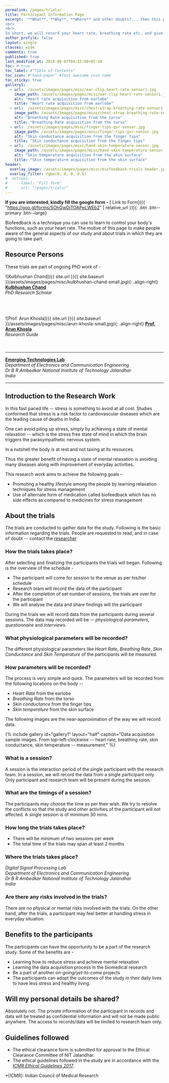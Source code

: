 ```yaml
---
permalink: /pages/trials/
title: Participant Information Page
excerpt: '**What**, **Why**, **Where** and other doubts?... then this page is for you
<br>
<br>
In short, we will record your heart rate, breathing rate etc. and give you some puzzles to solve. We analyse the data and later share some **awesome facts** about you'
author_profile: false
layout: single
classes: wide
comments: true
published: true
last_modified_at: 2018-09-07T04:15:00+05:30
toc: # true
toc_label: #"Table of Contents"
toc_icon: #"hand-paper" #font awesome icon name
toc_sticky: true
gallery1:
  - url:  /assets/images/pages/misc/ear-clip-heart-rate-sensor1.jpg
    image_path: /assets/images/pages/misc/ear-clip-heart-rate-sensor1.jpg
    alt: "Heart rate acquisition from earlobe"
    title: "Heart rate acquisition from earlobe"  
  - url:  /assets/images/pages/misc/chest-strap-breathing-rate-sensor1.jpg
    image_path: /assets/images/pages/misc/chest-strap-breathing-rate-sensor1.jpg
    alt: "Breathing Rate acquisition from the torso"
    title: "Breathing Rate acquisition from the torso"  
  - url:  /assets/images/pages/misc/finger-tips-gsr-sensor.jpg
    image_path: /assets/images/pages/misc/finger-tips-gsr-sensor.jpg
    alt: "Skin conductance acquisition from the finger tips"
    title: "Skin conductance acquisition from the finger tips"  
  - url:  /assets/images/pages/misc/hand-skin-temperature-sensor.jpg
    image_path: /assets/images/pages/misc/hand-skin-temperature-sensor.jpg
    alt: "Skin temperature acquisition from the skin surface"
    title: "Skin temperature acquisition from the skin surface"  
header:
  overlay_image: /assets/images/pages/misc/biofeedback-trials-header.jpg
  overlay_filter: rgba(0, 0, 0, 0.6)
#  actions:
#    - label: "Fill form"
#      url: "/pages/trials/"
---
```


**If you are interested, kindly fill the google form -**
[<i class="fas fa-link"></i> Link to Form]({{ "https://goo.gl/forms/SOhGwDjTOAPeLWEb2" | relative_url }}){: .btn .btn--primary .btn--large}

Biofeedback is a technique you can use to learn to control your body's functions, such as your heart rate. 
The motive of this page to make people aware of the general aspects of our study and about trials in which they are going to take part.  

## <i class="fas fa-user-circle"></i> Resource Persons

These trials are part of ongoing PhD work of -

![Kulbhushan Chand]({{ site.url }}{{ site.baseurl }}/assets/images/pages/misc/kulbhushan-chand-small.jpg){: .align-right}
[**Kulbhushan Chand**](/about)  
*PhD Research Scholar*  
<br>  
<br> 

![Prof. Arun Khosla]({{ site.url }}{{ site.baseurl }}/assets/images/pages/misc/arun-khosla-small.jpg){: .align-right}
[**Prof. Arun Khosla**](http://www.nitj.ac.in/index.php/nitj_cinfo/Faculty/38)  
*Research Guide*  
<br>
<br>

---
[**Emerging Technologies Lab**](http://www.nitj.ac.in/ece/)  
*Department of Electronics and Communication Engineering*  
*Dr B R Ambedkar National Institute of Technology Jalandhar*  
*India*

---

## <i class="fab fa-readme"></i> Introduction to the Research Work

In this fast paced life -- stress is something to avoid at all cost. Studies conformed that stress is a risk factor to cardiovascular diseases which are the leading cause of deaths in India. 

One can avoid piling up stress, simply by achieving a state of mental relaxation -- which is the stress free state of mind in which the brain triggers the parasympathetic nervous system.  

In a nutshell the body is at rest and not taxing at its resources. 

Thus the greater benefit of having a state of mental relaxation is avoiding many diseases along with improvement of everyday activities.  

This research work aims to achieve the following goals –  

- Promoting a healthy lifestyle among the people by learning relaxation techniques for stress management 
- Use of alternate form of medication called biofeedback which has no side effects as compared to medicines for stress management  

## <i class="fas fa-question-circle"></i> About the trials

The trials are conducted to gather data for the study. Following is the basic information regarding the trials. People are requested to read, and in case of doubt -- contact the [researcher](https://kulbhushan-chand.github.io/about)  

### How the trials takes place?

After selecting and finalizing the participants the trials will began. Following is the overview of the schedule -
- The participant will come for session to the venue as per his/her schedule
- Research team will record the data of the participant 
- After the completion of set number of sessions, the trials are over for the participant
- We will analyse the data and share findings will the participant 

During the trials we will record data from the participants during several sessions. The data may recorded will be -- *physiological parameters*, *questionnaire* and *interviews*.

### What physiological parameters will be recorded?

The different physiological parameters like *Heart Rate*, *Breathing Rate*, *Skin Conductance* and *Skin Temperature* of the participants will be measured. 

### How parameters will be recorded?

The process is very simple and quick. The parameters will be recorded from the following locations on the body --  
- *Heart Rate* from the earlobe
- *Breathing Rate* from the torso
- *Skin conductance* from the finger tips
- *Skin temperature* from the skin surface

The following images are the near-approximation of the way we will record data.

{% include gallery id="gallery1" layout="half" caption="Data acquisition sample images. From top-left-clockwise -- heart rate, breathing rate, skin conductance, skin temperature -- measurement." %}

### What is a session?

A session is the interaction period of the single participant with the research team. In a session, we will record the data from a single participant only. Only participant and research team will be present during the session. 

### What are the timings of a session?

The participants may choose the time as per their wish. We try to resolve the conflicts so that the study and other activities of the participant will not affected. A single session is of minimum 30 mins.

### How long the trials takes place?
- There will be minimum of two sessions per week
- The total time of the trials may span at least 2 months

### Where the trials takes place?

*Digital Signal Processing Lab*  
*Department of Electronics and Communication Engineering*  
*Dr B R Ambedkar National Institute of Technology Jalandhar*  
*India*

### Are there any risks involved in the trials?

There are no physical or mental risks involved with the trials. On the other hand, after the trials, a participant may feel better at handling stress in everyday situation.

## Benefits to the participants

The participants can have the opportunity to be a part of the research study. Some of the benefits are -
- Learning how to reduce stress and achieve mental relaxation
- Learning the data acquisition process in the biomedical research
- Be a part of another *on-going/yet-to-come* projects  
- The participants can adopt the outcomes of the study in their daily lives to have less stress and healthy living. 

## <i class="fas fa-exclamation-triangle"></i> Will my personal details be shared?

Absolutely not. The private information of the participant in records and data will be treated as confidential information and will not be made public anywhere. The access to records/data will be limited to research team only.

## <i class="fas fa-road"></i> Guidelines followed

- The ethical clearance form is submitted for approval to the Ethical Clearance Committee of NIT Jalandhar. 
- The ethical guidelines followed in the study are in accordance with the [*ICMR Ethical Guidelines 2017*](https://icmr.nic.in/guidelines).


*[ICMR]: Indian Council of Medical Research

